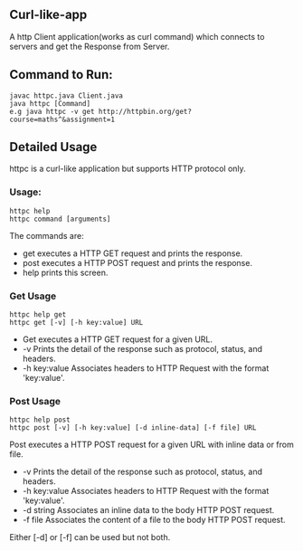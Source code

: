 ## Curl-like-app

A http Client application(works as curl command) which connects to servers and get the Response from Server.

## Command to Run:
```
javac httpc.java Client.java
java httpc [Command]
e.g java httpc -v get http://httpbin.org/get?course=maths^&assignment=1
```
## Detailed Usage

httpc is a curl-like application but supports HTTP protocol only.

### Usage:

```
httpc help
httpc command [arguments]
```

The commands are:
- get executes a HTTP GET request and prints the response.
- post executes a HTTP POST request and prints the response.
- help prints this screen.

### Get Usage

```
httpc help get
httpc get [-v] [-h key:value] URL
```

- Get executes a HTTP GET request for a given URL.
- -v Prints the detail of the response such as protocol, status, and headers.
- -h key:value Associates headers to HTTP Request with the format 'key:value'.

### Post Usage

```
httpc help post
httpc post [-v] [-h key:value] [-d inline-data] [-f file] URL
```

Post executes a HTTP POST request for a given URL with inline data or from file.

- -v Prints the detail of the response such as protocol, status, and headers.
- -h key:value Associates headers to HTTP Request with the format 'key:value'.
- -d string Associates an inline data to the body HTTP POST request.
- -f file Associates the content of a file to the body HTTP POST request.

Either [-d] or [-f] can be used but not both.
